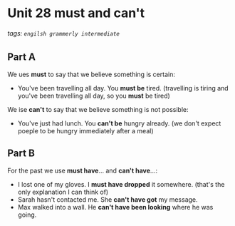 # Unit 28 must and can't
###### tags: `engilsh grammerly intermediate`

## Part A 
We ues **must** to say that we believe something is certain:
- You've been travelling all day. You **must be** tired. (travelling is tiring and you've been travelling all day, so you **must** be tired)

We ise **can't** to say that we believe something is not possible:
- You've just had lunch. You **can't be** hungry already. (we don't expect poeple to be hungry immediately after a meal)

## Part B
For the past we use **must have**... and **can't have**...:
- I lost one of my gloves. I **must have dropped** it somewhere. (that's the only explanation I can think of)
- Sarah hasn't contacted me. She **can't have got** my message.
- Max walked into a wall. He **can't have been looking** where he was going.